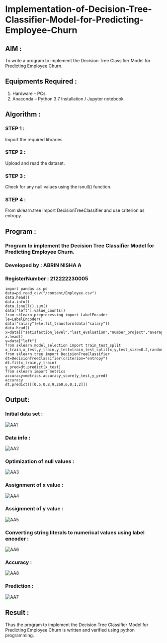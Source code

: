 # Implementation-of-Decision-Tree-Classifier-Model-for-Predicting-Employee-Churn

## AIM :

To write a program to implement the Decision Tree Classifier Model for Predicting Employee Churn.

## Equipments Required :

1. Hardware – PCs
2. Anaconda – Python 3.7 Installation / Jupyter notebook

## Algorithm :

### STEP 1 :

Import the required libraries.

### STEP 2 :

Upload and read the dataset.

### STEP 3 :

Check for any null values using the isnull() function.


### STEP 4 :

From sklearn.tree import DecisionTreeClassifier and use criterion as entropy.


## Program :


### Program to implement the Decision Tree Classifier Model for Predicting Employee Churn.

### Developed by : ABRIN NISHA A
### RegisterNumber : 212222230005  

```
import pandas as pd
data=pd.read_csv("/content/Employee.csv")
data.head()
data.info()
data.isnull().sum()
data["left"].value_counts()
from sklearn.preprocessing import LabelEncoder
le=LabelEncoder()
data["salary"]=le.fit_transform(data["salary"])
data.head()
x=data[["satisfaction_level","last_evaluation","number_project","average_montly_hours","time_spend_company","Work_accident","promotion_last_5years","salary"]]
x.head()
y=data["left"]
from sklearn.model_selection import train_test_split
x_train,x_test,y_train,y_test=train_test_split(x,y,test_size=0.2,random_state=100)
from sklearn.tree import DecisionTreeClassifier
dt=DecisionTreeClassifier(criterion="entropy")
dt.fit(x_train,y_train)
y_pred=dt.predict(x_test)
from sklearn import metrics
accuracy=metrics.accuracy_score(y_test,y_pred)
accuracy
dt.predict([[0.5,0.8,9,260,6,0,1,2]])

```
## Output:

### Initial data set :

![AA1](https://github.com/Abrinnisha6/Implementation-of-Decision-Tree-Classifier-Model-for-Predicting-Employee-Churn/assets/118889454/ec1e041a-7df4-4212-8b52-be4a5d79f208)

### Data info :

![AA2](https://github.com/Abrinnisha6/Implementation-of-Decision-Tree-Classifier-Model-for-Predicting-Employee-Churn/assets/118889454/9738c214-b82d-4761-b7f8-ce4a9ba6ae58)

### Optimization of null values :

![AA3](https://github.com/Abrinnisha6/Implementation-of-Decision-Tree-Classifier-Model-for-Predicting-Employee-Churn/assets/118889454/06b4db5b-a878-4367-a96a-a8ffc747c62c)

### Assignment of x value :

![AA4](https://github.com/Abrinnisha6/Implementation-of-Decision-Tree-Classifier-Model-for-Predicting-Employee-Churn/assets/118889454/18f45fd3-695f-4733-b7a2-f21f7169e462)

### Assignment of y value :

![AA5](https://github.com/Abrinnisha6/Implementation-of-Decision-Tree-Classifier-Model-for-Predicting-Employee-Churn/assets/118889454/29483f1b-ecaa-4870-bd8c-f4557b317760)

### Converting string literals to numerical values using label encoder :

![AA6](https://github.com/Abrinnisha6/Implementation-of-Decision-Tree-Classifier-Model-for-Predicting-Employee-Churn/assets/118889454/aa440e1b-9e5c-4d3e-ac8a-a35e0246e61e)


### Accuracy :

![AA8](https://github.com/Abrinnisha6/Implementation-of-Decision-Tree-Classifier-Model-for-Predicting-Employee-Churn/assets/118889454/67498615-9655-4cf9-81b5-0bcb9ff0ca57)


### Prediction :

![AA7](https://github.com/Abrinnisha6/Implementation-of-Decision-Tree-Classifier-Model-for-Predicting-Employee-Churn/assets/118889454/b9846165-9a1c-45ff-8b85-7c99a541a386)
 

## Result :
Thus the program to implement the  Decision Tree Classifier Model for Predicting Employee Churn is written and verified using python programming.
